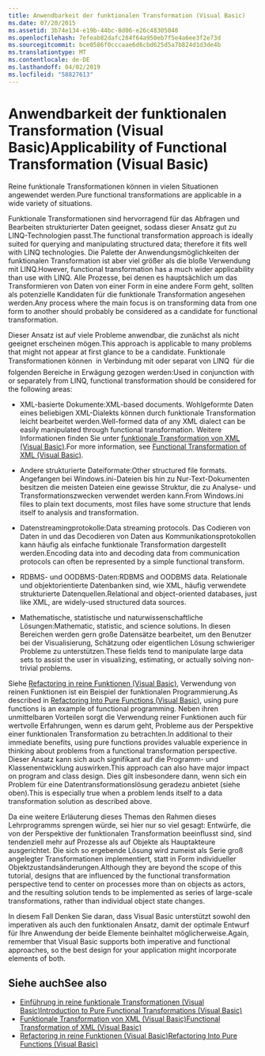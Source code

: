 ```yaml
---
title: Anwendbarkeit der funktionalen Transformation (Visual Basic)
ms.date: 07/20/2015
ms.assetid: 3b74e134-e19b-44bc-8d06-e26c48305040
ms.openlocfilehash: 7efeab82dafc284f64a950eb7f5e4a6ee3f2e73d
ms.sourcegitcommit: bce0586f0cccaae6d6cbd625d5a7b824d1d3de4b
ms.translationtype: MT
ms.contentlocale: de-DE
ms.lasthandoff: 04/02/2019
ms.locfileid: "58827613"
---
```

# <a name="applicability-of-functional-transformation-visual-basic"></a><span data-ttu-id="0d07b-102">Anwendbarkeit der funktionalen Transformation (Visual Basic)</span><span class="sxs-lookup"><span data-stu-id="0d07b-102">Applicability of Functional Transformation (Visual Basic)</span></span>
<span data-ttu-id="0d07b-103">Reine funktionale Transformationen können in vielen Situationen angewendet werden.</span><span class="sxs-lookup"><span data-stu-id="0d07b-103">Pure functional transformations are applicable in a wide variety of situations.</span></span>  
  
 <span data-ttu-id="0d07b-104">Funktionale Transformationen sind hervorragend für das Abfragen und Bearbeiten strukturierter Daten geeignet, sodass dieser Ansatz gut zu LINQ-Technologien passt.</span><span class="sxs-lookup"><span data-stu-id="0d07b-104">The functional transformation approach is ideally suited for querying and manipulating structured data; therefore it fits well with LINQ technologies.</span></span> <span data-ttu-id="0d07b-105">Die Palette der Anwendungsmöglichkeiten der funktionalen Transformation ist aber viel größer als die bloße Verwendung mit LINQ.</span><span class="sxs-lookup"><span data-stu-id="0d07b-105">However, functional transformation has a much wider applicability than use with LINQ.</span></span> <span data-ttu-id="0d07b-106">Alle Prozesse, bei denen es hauptsächlich um das Transformieren von Daten von einer Form in eine andere Form geht, sollten als potenzielle Kandidaten für die funktionale Transformation angesehen werden.</span><span class="sxs-lookup"><span data-stu-id="0d07b-106">Any process where the main focus is on transforming data from one form to another should probably be considered as a candidate for functional transformation.</span></span>  
  
 <span data-ttu-id="0d07b-107">Dieser Ansatz ist auf viele Probleme anwendbar, die zunächst als nicht geeignet erscheinen mögen.</span><span class="sxs-lookup"><span data-stu-id="0d07b-107">This approach is applicable to many problems that might not appear at first glance to be a candidate.</span></span> <span data-ttu-id="0d07b-108">Funktionale Transformationen können &#150; in Verbindung mit oder separat von LINQ &#150; für die folgenden Bereiche in Erwägung gezogen werden:</span><span class="sxs-lookup"><span data-stu-id="0d07b-108">Used in conjunction with or separately from LINQ, functional transformation should be considered for the following areas:</span></span>  
  
-   <span data-ttu-id="0d07b-109">XML-basierte Dokumente:</span><span class="sxs-lookup"><span data-stu-id="0d07b-109">XML-based documents.</span></span> <span data-ttu-id="0d07b-110">Wohlgeformte Daten eines beliebigen XML-Dialekts können durch funktionale Transformation leicht bearbeitet werden.</span><span class="sxs-lookup"><span data-stu-id="0d07b-110">Well-formed data of any XML dialect can be easily manipulated through functional transformation.</span></span> <span data-ttu-id="0d07b-111">Weitere Informationen finden Sie unter [funktionale Transformation von XML (Visual Basic)](../../../../visual-basic/programming-guide/concepts/linq/functional-transformation-of-xml.md).</span><span class="sxs-lookup"><span data-stu-id="0d07b-111">For more information, see [Functional Transformation of XML (Visual Basic)](../../../../visual-basic/programming-guide/concepts/linq/functional-transformation-of-xml.md).</span></span>  
  
-   <span data-ttu-id="0d07b-112">Andere strukturierte Dateiformate:</span><span class="sxs-lookup"><span data-stu-id="0d07b-112">Other structured file formats.</span></span> <span data-ttu-id="0d07b-113">Angefangen bei <legacyBold>Windows.ini</legacyBold>-Dateien bis hin zu Nur-Text-Dokumenten besitzen die meisten Dateien eine gewisse Struktur, die zu Analyse- und Transformationszwecken verwendet werden kann.</span><span class="sxs-lookup"><span data-stu-id="0d07b-113">From Windows.ini files to plain text documents, most files have some structure that lends itself to analysis and transformation.</span></span>  
  
-   <span data-ttu-id="0d07b-114">Datenstreamingprotokolle:</span><span class="sxs-lookup"><span data-stu-id="0d07b-114">Data streaming protocols.</span></span> <span data-ttu-id="0d07b-115">Das Codieren von Daten in und das Decodieren von Daten aus Kommunikationsprotokollen kann häufig als einfache funktionale Transformation dargestellt werden.</span><span class="sxs-lookup"><span data-stu-id="0d07b-115">Encoding data into and decoding data from communication protocols can often be represented by a simple functional transform.</span></span>  
  
-   <span data-ttu-id="0d07b-116">RDBMS- und OODBMS-Daten:</span><span class="sxs-lookup"><span data-stu-id="0d07b-116">RDBMS and OODBMS data.</span></span> <span data-ttu-id="0d07b-117">Relationale und objektorientierte Datenbanken sind, wie XML, häufig verwendete strukturierte Datenquellen.</span><span class="sxs-lookup"><span data-stu-id="0d07b-117">Relational and object-oriented databases, just like XML, are widely-used structured data sources.</span></span>  
  
-   <span data-ttu-id="0d07b-118">Mathematische, statistische und naturwissenschaftliche Lösungen:</span><span class="sxs-lookup"><span data-stu-id="0d07b-118">Mathematic, statistic, and science solutions.</span></span> <span data-ttu-id="0d07b-119">In diesen Bereichen werden gern große Datensätze bearbeitet, um den Benutzer bei der Visualisierung, Schätzung oder eigentlichen Lösung schwieriger Probleme zu unterstützen.</span><span class="sxs-lookup"><span data-stu-id="0d07b-119">These fields tend to manipulate large data sets to assist the user in visualizing, estimating, or actually solving non-trivial problems.</span></span>  
  
 <span data-ttu-id="0d07b-120">Siehe [Refactoring in reine Funktionen (Visual Basic)](../../../../visual-basic/programming-guide/concepts/linq/refactoring-into-pure-functions.md), Verwendung von reinen Funktionen ist ein Beispiel der funktionalen Programmierung.</span><span class="sxs-lookup"><span data-stu-id="0d07b-120">As described in [Refactoring Into Pure Functions (Visual Basic)](../../../../visual-basic/programming-guide/concepts/linq/refactoring-into-pure-functions.md), using pure functions is an example of functional programming.</span></span> <span data-ttu-id="0d07b-121">Neben ihren unmittelbaren Vorteilen sorgt die Verwendung reiner Funktionen auch für wertvolle Erfahrungen, wenn es darum geht, Probleme aus der Perspektive einer funktionalen Transformation zu betrachten.</span><span class="sxs-lookup"><span data-stu-id="0d07b-121">In additional to their immediate benefits, using pure functions provides valuable experience in thinking about problems from a functional transformation perspective.</span></span> <span data-ttu-id="0d07b-122">Dieser Ansatz kann sich auch signifikant auf die Programm- und Klassenentwicklung auswirken.</span><span class="sxs-lookup"><span data-stu-id="0d07b-122">This approach can also have major impact on program and class design.</span></span> <span data-ttu-id="0d07b-123">Dies gilt insbesondere dann, wenn sich ein Problem für eine Datentransformationslösung geradezu anbietet (siehe oben).</span><span class="sxs-lookup"><span data-stu-id="0d07b-123">This is especially true when a problem lends itself to a data transformation solution as described above.</span></span>  
  
 <span data-ttu-id="0d07b-124">Da eine weitere Erläuterung dieses Themas den Rahmen dieses Lehrprogramms sprengen würde, sei hier nur so viel gesagt: Entwürfe, die von der Perspektive der funktionalen Transformation beeinflusst sind, sind tendenziell mehr auf Prozesse als auf Objekte als Hauptakteure ausgerichtet. Die sich so ergebende Lösung wird zumeist als Serie groß angelegter Transformationen implementiert, statt in Form individueller Objektzustandsänderungen.</span><span class="sxs-lookup"><span data-stu-id="0d07b-124">Although they are beyond the scope of this tutorial, designs that are influenced by the functional transformation perspective tend to center on processes more than on objects as actors, and the resulting solution tends to be implemented as series of large-scale transformations, rather than individual object state changes.</span></span>  
  
 <span data-ttu-id="0d07b-125">In diesem Fall Denken Sie daran, dass Visual Basic unterstützt sowohl den imperativen als auch den funktionalen Ansatz, damit der optimale Entwurf für Ihre Anwendung der beide Elemente beinhaltet möglicherweise.</span><span class="sxs-lookup"><span data-stu-id="0d07b-125">Again, remember that Visual Basic supports both imperative and functional approaches, so the best design for your application might incorporate elements of both.</span></span>  
  
## <a name="see-also"></a><span data-ttu-id="0d07b-126">Siehe auch</span><span class="sxs-lookup"><span data-stu-id="0d07b-126">See also</span></span>

- [<span data-ttu-id="0d07b-127">Einführung in reine funktionale Transformationen (Visual Basic)</span><span class="sxs-lookup"><span data-stu-id="0d07b-127">Introduction to Pure Functional Transformations (Visual Basic)</span></span>](../../../../visual-basic/programming-guide/concepts/linq/introduction-to-pure-functional-transformations.md)
- [<span data-ttu-id="0d07b-128">Funktionale Transformation von XML (Visual Basic)</span><span class="sxs-lookup"><span data-stu-id="0d07b-128">Functional Transformation of XML (Visual Basic)</span></span>](../../../../visual-basic/programming-guide/concepts/linq/functional-transformation-of-xml.md)
- [<span data-ttu-id="0d07b-129">Refactoring in reine Funktionen (Visual Basic)</span><span class="sxs-lookup"><span data-stu-id="0d07b-129">Refactoring Into Pure Functions (Visual Basic)</span></span>](../../../../visual-basic/programming-guide/concepts/linq/refactoring-into-pure-functions.md)
